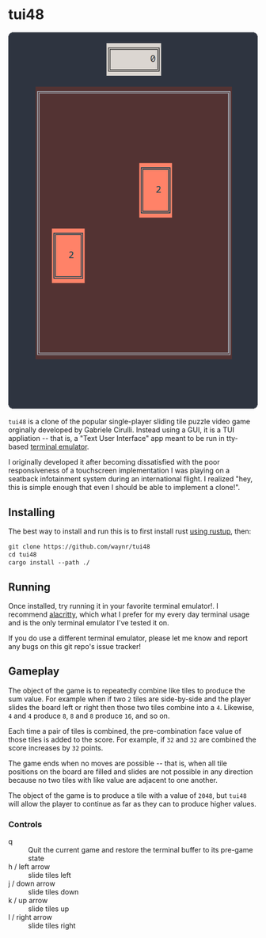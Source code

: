 # tui48

![](short-demo.gif)

`tui48` is a clone of the popular single-player sliding tile puzzle video game
orginally developed by Gabriele Cirulli. Instead using a GUI, it is a TUI
appliation -- that is, a "Text User Interface" app meant to be run in tty-based
[terminal emulator].

I originally developed it after becoming dissatisfied with the poor
responsiveness of a touchscreen implementation I was playing on a seatback
infotainment system during an international flight. I realized "hey, this is
simple enough that even I should be able to implement a clone!".


## Installing

The best way to install and run this is to first install rust [using rustup],
then:

```
git clone https://github.com/waynr/tui48
cd tui48
cargo install --path ./
```

## Running

Once installed, try running it in your favorite terminal emulator!. I recommend
[alacritty], which what I prefer for my every day terminal usage and is the
only terminal emulator I've tested it on.

If you do use a different terminal emulator, please let me know and report any
bugs on this git repo's issue tracker!

## Gameplay

The object of the game is to repeatedly combine like tiles to produce the sum
value. For example when if two `2` tiles are side-by-side and the player slides
the board left or right then those two tiles combine into a `4`. Likewise, `4`
and `4` produce `8`, `8` and `8` produce `16`, and so on.

Each time a pair of tiles is combined, the pre-combination face value of those
tiles is added to the score. For example, if `32` and `32` are combined the
score increases by `32` points.

The game ends when no moves are possible -- that is, when all tile positions on
the board are filled and slides are not possible in any direction because no
two tiles with like value are adjacent to one another.

The object of the game is to produce a tile with a value of `2048`, but `tui48`
will allow the player to continue as far as they can to produce higher values.

### Controls

<dl>
  <dt>q</dt>
  <dd>Quit the current game and restore the terminal buffer to its pre-game state</dd>
  <dt>h / left arrow</dt>
  <dd>slide tiles left</dd>
  <dt>j / down arrow</dt>
  <dd>slide tiles down</dd>
  <dt>k / up arrow</dt>
  <dd>slide tiles up</dd>
  <dt>l / right arrow</dt>
  <dd>slide tiles right</dd>
</dl>

[terminal emulator]: https://en.wikipedia.org/wiki/Terminal_emulator
[using rustup]: https://rustup.rs/
[alacritty]: https://github.com/alacritty/alacritty

